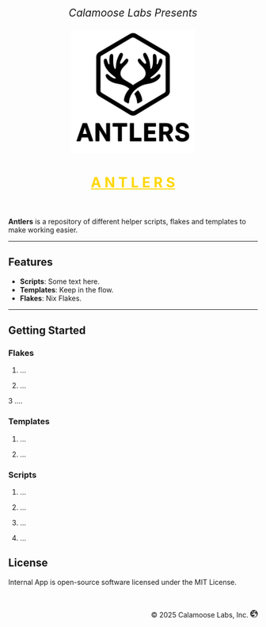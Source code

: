 <p align="center" style="font-size: 1.5em;">
  <i>Calamoose Labs Presents</i>
</p>
<p align="center">
  <img height="250px" src="./assets/antlers_logo.png" alt="Logo" />
</p>
<h1 align="center" style="color: gold;">
  <u>A N T L E R S</u>
  <br />
  <br />
</h1>

**Antlers** is a repository of different helper scripts, flakes and templates to make working easier.

---

## Features

- **Scripts**: Some text here.
- **Templates**: Keep in the flow.
- **Flakes**: Nix Flakes.

---

## Getting Started

### Flakes

1. ...

2. ...

3 ....

### Templates

1. ...

2. ...

### Scripts

1. ...

2. ...

3. ...

4. ...

## License

Internal App is open-source software licensed under the MIT License.

<p align="right">
  <br />
  <br />
  <span>© 2025 Calamoose Labs, Inc.</span>&nbsp;<img src="./assets/logo.png" alt="Calamoose Labs Logo" height="15px">
</p>
